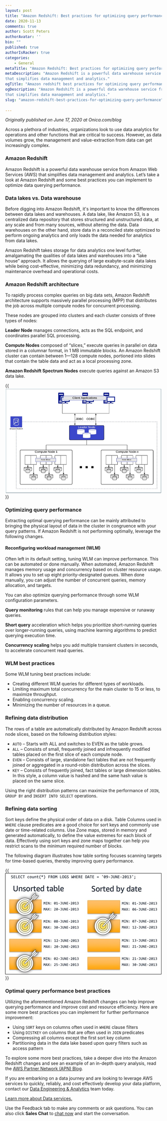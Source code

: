 ```yaml
---
layout: post
title: "Amazon Redshift: Best practices for optimizing query performance"
date: 2020-11-13
comments: true
author: Scott Peters
authorAvatar: ''
bio: ""
published: true
authorIsRacker: true
categories:
    - General
metaTitle: "Amazon Redshift: Best practices for optimizing query performance"
metaDescription: "Amazon Redshift is a powerful data warehouse service from Amazon Web Services (AWS)
that simplifies data management and analytics."
ogTitle: "Amazon redshift best practices for optimizing query performance"
ogDescription: "Amazon Redshift is a powerful data warehouse service from Amazon Web Services (AWS)
that simplifies data management and analytics."
slug: "amazon-redshift-best-practices-for-optimizing-query-performance"

---
```


*Originally published on June 17, 2020 at Onica.com/blog*


Across a plethora of industries, organizations look to use data analytics
for operations and other functions that are critical to success. However, as
data volumes grow, the management and value-extraction from data can get increasingly complex.
<!--more-->

### Amazon Redshift

Amazon Redshift is a powerful data warehouse service from Amazon Web Services (AWS)
that simplifies data management and analytics. Let’s take a look at Amazon Redshift
and some best practices you can implement to optimize data querying performance.

### Data lakes vs. Data warehouse

Before digging into Amazon Redshift, it's important to know the differences
between data lakes and warehouses. A data lake, like Amazon S3, is a
centralized data repository that stores structured and unstructured data,
at any scale and from many sources, without altering the data.
Data warehouses on the other hand, store data in a reconciled state
optimized to perform ongoing analytics and only loads the data needed
for analytics from data lakes.

Amazon Redshift takes storage for data analytics one level further,
amalgamating the qualities of data lakes and warehouses into a
“lake house” approach. It allows the querying of large exabyte-scale
data lakes while being cost-effective, minimizing data redundancy,
and minimizing maintenance overhead and operational costs.

### Amazon Redshift architecture

To rapidly process complex queries on big data sets,
Amazon Redshift architecture supports massively parallel processing (MPP)
that distributes the job across multiple compute nodes for concurrent processing.

These nodes are grouped into clusters and each cluster consists of three types of nodes:

**Leader Node** manages connections, acts as the SQL endpoint, and coordinates parallel SQL processing.

**Compute Nodes** composed of “slices,” execute queries in parallel on data stored in a
columnar format, in 1 MB immutable blocks. An Amazon Redshift cluster can contain between 1&mdash;128
compute nodes, portioned into slides that contain the table data and act as a local processing zone.

**Amazon Redshift Spectrum Nodes** execute queries against an Amazon S3 data lake.

{{<img src="Redshift_Architecture_Fig1.jpg" title="" alt="redshift architectural diagram">}}

### Optimizing query performance

Extracting optimal querying performance can be mainly attributed to bringing the
physical layout of data in the cluster in congruence with your query patterns.
If Amazon Redshift is not performing optimally, leverage the following changes.

#### Reconfiguring workload management (WLM)

Often left in its default setting, tuning WLM can improve performance.
This can be automated or done manually. When automated,
Amazon Redshift manages memory usage and concurrency based on cluster resource usage.
It allows you to set up eight priority-designated queues. When
done manually, you can adjust the number of concurrent queries,
memory allocation, and targets.

You can also optimize querying performance through some WLM configuration parameters.

**Query monitoring** rules that can help you manage expensive or runaway queries.

**Short query** acceleration which helps you prioritize short-running queries over longer-running queries,
using machine learning algorithms to predict querying execution time.

**Concurrency scaling** helps you add multiple transient clusters in seconds,
to accelerate concurrent read queries.

### WLM best practices

Some WLM tuning best practices include:

- Creating different WLM queries for different types of workloads.
- Limiting maximum total concurrency for the main cluster to 15 or less, to maximize throughput.
- Enabling concurrency scaling.
- Minimizing the number of resources in a queue.

### Refining data distribution

The rows of a table are automatically distributed by Amazon
Redshift across node slices, based on the following distribution styles:

- `AUTO` – Starts with ALL and switches to EVEN as the table grows.
- `ALL` – Consists of small, frequently joined and infrequently modified tables placed on the first slice of each compute node.
- `EVEN` – Consists of large, standalone fact tables that are not
   frequently joined or aggregated in a round-robin distribution across the slices.
- `KEY` – Consists of frequently joined, fact tables or large dimension tables.
   In this style, a column value is hashed and the same hash value is placed on the same slice.

Using the right distribution patterns can maximize the performance
of `JOIN`, `GROUP BY` and `INSERT INTO SELECT` operations.

### Refining data sorting

Sort keys define the physical order of data on a disk.
Table Columns used in `WHERE` clause predicates are a good choice
for sort keys and commonly use date or time-related columns.
Use Zone maps, stored in memory and generated automatically,
to define the value extremes for each block of data.
Effectively using sort keys and zone maps together can help
you restrict scans to the minimum required number of blocks.

The following diagram illustrates how table sorting focuses
scanning targets for time-based queries, thereby
improving query performance.

{{<img src="Column_Sortkeys_Fig3_new.jpg" title="" alt="table showing table sorting">}}

### Optimal query performance best practices

Utilizing the aforementioned Amazon Redshift changes can
help improve querying performance and improve cost and resource
efficiency. Here are some more best practices you can implement
for further performance improvement:

- Using `SORT` keys on columns often used in `WHERE` clause filters
- Using `DISTKEY` on columns that are often used in `JOIN` predicates
- Compressing all columns except the first sort key column
- Partitioning data in the data lake based upon query filters such as access pattern

To explore some more best practices, take a deeper dive into the
Amazon Redshift changes and see an example of an in-depth query
analysis, read the
[AWS Partner Network (APN) Blog](https://aws.amazon.com/blogs/apn/best-practices-from-onica-for-optimizing-query-performance-on-amazon-redshift/?utm_content=131837700&utm_medium=social&utm_source=linkedin&hss_channel=lcp-25057969).

If you are embarking on a data journey and are looking to leverage
AWS services to quickly, reliably, and cost effectively develop your
data platform, contact our [Data Engineering & Analytics](https://onica.com/services/data-engineering-analytics/)
team today.

<a class="cta purple" id="cta" href="https://www.rackspace.com/onica">Learn more about Data services.</a>

Use the Feedback tab to make any comments or ask questions. You can also click
**Sales Chat** to [chat now](https://www.rackspace.com/) and start the conversation.
